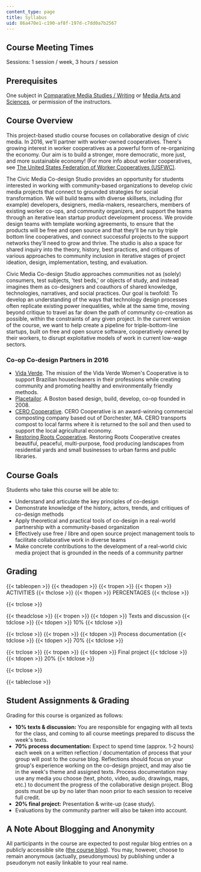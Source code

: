 ```yaml
---
content_type: page
title: Syllabus
uid: 86a470e1-c190-af8f-197d-c7dd0a7b2567
---
```


Course Meeting Times
--------------------

Sessions: 1 session / week, 3 hours / session

Prerequisites
-------------

One subject in [Comparative Media Studies / Writing](./resolveuid/ecb0f9e16a968cb037f627ab03a7b68d) or [Media Arts and Sciences](./resolveuid/a563bc204ee7e82ea8b85631e6dd8e16), or permission of the instructors.

Course Overview
---------------

This project-based studio course focuses on collaborative design of civic media. In 2016, we'll partner with worker-owned cooperatives. There's growing interest in worker cooperatives as a powerful form of re-organizing the economy. Our aim is to build a stronger, more democratic, more just, and more sustainable economy! (For more info about worker cooperatives, see [The United States Federation of Worker Cooperatives (USFWC)](https://usworker.coop/home/).

The Civic Media Co-design Studio provides an opportunity for students interested in working with community-based organizations to develop civic media projects that connect to grounded strategies for social transformation. We will build teams with diverse skillsets, including (for example) developers, designers, media-makers, researchers, members of existing worker co-ops, and community organizers, and support the teams through an iterative lean startup product development process. We provide design teams with template working agreements, to ensure that the products will be free and open source and that they'll be run by triple bottom line cooperatives, and connect successful projects to the support networks they'll need to grow and thrive. The studio is also a space for shared inquiry into the theory, history, best practices, and critiques of various approaches to community inclusion in iterative stages of project ideation, design, implementation, testing, and evaluation.

Civic Media Co-design Studio approaches communities not as (solely) consumers, test subjects, 'test beds,' or objects of study, and instead imagines them as co-designers and coauthors of shared knowledge, technologies, narratives, and social practices. Our goal is twofold: To develop an understanding of the ways that technology design processes often replicate existing power inequalities, while at the same time, moving beyond critique to travel as far down the path of community co-creation as possible, within the constraints of any given project. In the current version of the course, we want to help create a pipeline for triple-bottom-line startups, built on free and open source software, cooperatively owned by their workers, to disrupt exploitative models of work in current low-wage sectors.

### Co-op Co-design Partners in 2016

*   [Vida Verde](http://www.verdeamarelo.org/vidaverde/index.html). The mission of the Vida Verde Women's Cooperative is to support Brazilian housecleaners in their professions while creating community and promoting healthy and environmentally friendly methods.
*   [Placetailor](http://www.placetailor.com/). A Boston based design, build, develop, co-op founded in 2008.
*   [CERO Cooperative](http://www.cero.coop/). CERO Cooperative is an award-winning commercial composting company based out of Dorchester, MA. CERO transports compost to local farms where it is returned to the soil and then used to support the local agricultural economy.
*   [Restoring Roots Cooperative](http://restoringroots.net/). Restoring Roots Cooperative creates beautiful, peaceful, multi-purpose, food producing landscapes from residential yards and small businesses to urban farms and public libraries.

Course Goals
------------

Students who take this course will be able to:

*   Understand and articulate the key principles of co-design
*   Demonstrate knowledge of the history, actors, trends, and critiques of co-design methods
*   Apply theoretical and practical tools of co-design in a real-world partnership with a community-based organization
*   Effectively use free / libre and open source project management tools to facilitate collaborative work in diverse teams
*   Make concrete contributions to the development of a real-world civic media project that is grounded in the needs of a community partner

Grading
-------

{{< tableopen >}}
{{< theadopen >}}
{{< tropen >}}
{{< thopen >}}
ACTIVITIES
{{< thclose >}}
{{< thopen >}}
PERCENTAGES
{{< thclose >}}

{{< trclose >}}

{{< theadclose >}}
{{< tropen >}}
{{< tdopen >}}
Texts and discussion
{{< tdclose >}}
{{< tdopen >}}
10%
{{< tdclose >}}

{{< trclose >}}
{{< tropen >}}
{{< tdopen >}}
Process documentation
{{< tdclose >}}
{{< tdopen >}}
70%
{{< tdclose >}}

{{< trclose >}}
{{< tropen >}}
{{< tdopen >}}
Final project
{{< tdclose >}}
{{< tdopen >}}
20%
{{< tdclose >}}

{{< trclose >}}

{{< tableclose >}}

Student Assignments & Grading
-----------------------------

Grading for this course is organized as follows:

*   **10% texts & discussion:** You are responsible for engaging with all texts for the class, and coming to all course meetings prepared to discuss the week's texts.
*   **70% process documentation:** Expect to spend time (approx. 1-2 hours) each week on a written reflection / documentation of process that your group will post to the course blog. Reflections should focus on your group's experience working on the co-design project, and may also tie in the week's theme and assigned texts. Process documentation may use any media you choose (text, photo, video, audio, drawings, maps, etc.) to document the progress of the collaborative design project. Blog posts must be up by no later than noon prior to each session to receive full credit.
*   **20% final project:** Presentation & write-up (case study).
*   Evaluations by the community partner will also be taken into account.

A Note About Blogging and Anonymity
-----------------------------------

All participants in the course are expected to post regular blog entries on a publicly accessible site ([the course blog](http://codesign.mit.edu/)). You may, however, choose to remain anonymous (actually, pseudonymous) by publishing under a pseudonym not easily linkable to your real name.